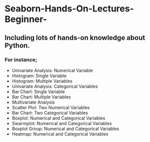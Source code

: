 # Seaborn-Hands-On-Lectures-Beginner-

## Including lots of hands-on knowledge about Python. ##
### For instance; ###


* Univariate Analysis: Numerical Variable
* Histogram: Single Variable
* Histogram: Multiple Variables
* Univariate Analysis: Categorical Variables
* Bar Chart: Single Variable
* Bar Chart: Multiple Variables
* Multivariate Analysis
* Scatter Plot: Two Numerical Variables
* Bar Chart: Two Categorical Variables
* Boxplot: Numerical and Categorical Variables
* Swarmplot: Numerical and Categorical Variables
* Boxplot Group: Numerical and Categorical Variables
* Heatmap: Numerical and Categorical Variables
